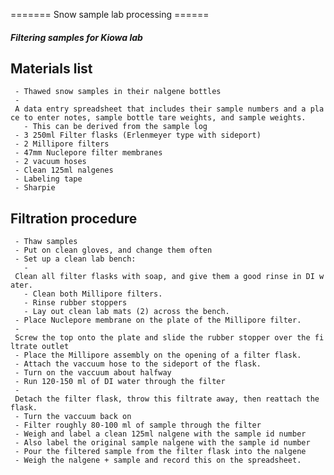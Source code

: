 ======= Snow sample lab processing ======

##### Filtering samples for Kiowa lab

Materials list
--------------

` - Thawed snow samples in their nalgene bottles`\
` - A data entry spreadsheet that includes their sample numbers and a place to enter notes, sample bottle tare weights, and sample weights.`\
`   - This can be derived from the sample log`\
` - 3 250ml Filter flasks (Erlenmeyer type with sideport)`\
` - 2 Millipore filters`\
` - 47mm Nuclepore filter membranes`\
` - 2 vacuum hoses`\
` - Clean 125ml nalgenes`\
` - Labeling tape`\
` - Sharpie`

Filtration procedure
--------------------

` - Thaw samples`\
` - Put on clean gloves, and change them often`\
` - Set up a clean lab bench:`\
`   - Clean all filter flasks with soap, and give them a good rinse in DI water.`\
`   - Clean both Millipore filters.`\
`   - Rinse rubber stoppers`\
`   - Lay out clean lab mats (2) across the bench.`\
` - Place Nuclepore membrane on the plate of the Millipore filter.`\
` - Screw the top onto the plate and slide the rubber stopper over the filtrate outlet`\
` - Place the Millipore assembly on the opening of a filter flask.`\
` - Attach the vaccuum hose to the sideport of the flask.`\
` - Turn on the vaccuum about halfway`\
` - Run 120-150 ml of DI water through the filter`\
` - Detach the filter flask, throw this filtrate away, then reattach the flask.`\
` - Turn the vaccuum back on`\
` - Filter roughly 80-100 ml of sample through the filter`\
` - Weigh and label a clean 125ml nalgene with the sample id number`\
` - Also label the original sample nalgene with the sample id number`\
` - Pour the filtered sample from the filter flask into the nalgene`\
` - Weigh the nalgene + sample and record this on the spreadsheet.`

